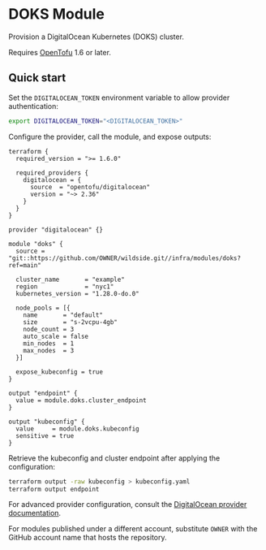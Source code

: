 # DOKS Module

Provision a DigitalOcean Kubernetes (DOKS) cluster.

Requires [OpenTofu](https://opentofu.org/docs/intro/install/) 1.6 or later.

## Quick start

Set the `DIGITALOCEAN_TOKEN` environment variable to allow provider authentication:

```sh
export DIGITALOCEAN_TOKEN="<DIGITALOCEAN_TOKEN>"
```

Configure the provider, call the module, and expose outputs:

```hcl
terraform {
  required_version = ">= 1.6.0"

  required_providers {
    digitalocean = {
      source  = "opentofu/digitalocean"
      version = "~> 2.36"
    }
  }
}

provider "digitalocean" {}

module "doks" {
  source = "git::https://github.com/OWNER/wildside.git//infra/modules/doks?ref=main"

  cluster_name       = "example"
  region             = "nyc1"
  kubernetes_version = "1.28.0-do.0"

  node_pools = [{
    name       = "default"
    size       = "s-2vcpu-4gb"
    node_count = 3
    auto_scale = false
    min_nodes  = 1
    max_nodes  = 3
  }]

  expose_kubeconfig = true
}

output "endpoint" {
  value = module.doks.cluster_endpoint
}

output "kubeconfig" {
  value     = module.doks.kubeconfig
  sensitive = true
}
```

Retrieve the kubeconfig and cluster endpoint after applying the configuration:

```sh
terraform output -raw kubeconfig > kubeconfig.yaml
terraform output endpoint
```

For advanced provider configuration, consult the [DigitalOcean provider documentation](https://registry.terraform.io/providers/opentofu/digitalocean/latest/docs).

For modules published under a different account, substitute `OWNER` with the GitHub account name that hosts the repository.

